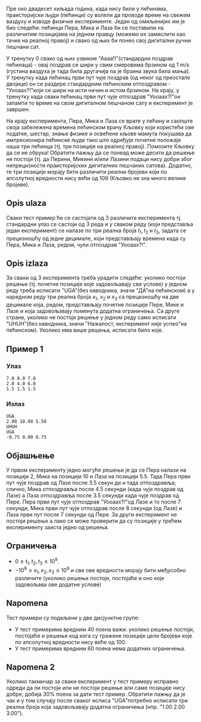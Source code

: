 ﻿
Пре око двадесет хиљада година, када нису били у пећинама, праисториjски људи (пећинци) су волели да проводе време на свежем ваздуху и изводе физичке експерименте. Jедан од омиљениjих им jе био следећи: пећинци Пера, Мика и Лаза би се поставили на различитим позициjама на jедном правцу (можемо их замислити као тачке на реалноj правоj) и свако од њих би понео своj дигитални ручни пешчани сат.

У тренутку 0 свако од њих узвикне "Аааа!!"(стандардни поздрав пећинаца) - оваj поздрав се шири у свим смеровима брзином од 1 m/s (густина ваздуха jе тада била другачиjа па jе брзина звука била мања). У тренутку када пећинац први пут чуjе поздрав (од неког од преостале двоjице) он се раздере стандардним пећинским отпоздравом - "Уооаах?!"коjи се шири на исти начин и истом брзином. На краjу, у тренутку када сваки пећинац први пут чуjе отпоздрав "Уооаах?!"он запамти то време на свом дигиталном пешчаном сату и експеримент jе завршен.

На краjу експеримента, Пера, Мика и Лаза се врате у пећину и саопште своjа забележена времена пећинском врачу Кљовку коjи користећи ове податке, шестар, знање физике и освећене кљове мамута покушава да импресионира пећинске људе тако што одређуjе почетне положаjе наша три пећинца (тj. три позициjе на реалноj правоj). Помозите Кљовку да се не обрука! Обратити пажњу
да се понеад може десити да решење не постоjи (тj. да Перини, Микини и/или Лазини подаци нису добри због непрецизности праисториjских дигиталних пешчаних сатова). Додатно, те три позициjе мораjу бити различити реални броjеви коjи по апсолутноj вредности нису већи од 109 (Кљовко не зна много велике броjеве).

## Opis ulaza
Сваки тест пример ће се састоjати од 3 различита експеримента тj. стандардни
улаз се састоjи од 3 реда и у сваком реду (коjи представља jедан експеримент) се налазе по три реална броjа $t_1, t_2$ и $t_3$, задата се прецизношћу од jедне децимале, коjи представљаjу времена када су Пера, Мика и Лаза, редом, чули отпоздрав "Уооаах?!".

## Opis izlaza
За сваки од 3 експеримента треба урадити следеће: уколико постоjи решење (тj. почетне позициjе коjе задовољаваjу све услове) у jедном реду треба исписати "UGA"(без наводника, значи "ДА"на пећинском) а у наредном реду три реална броjа $x_1$, $x_2$ и $x_3$ са прецизношћу на две децимале коjа, редом, представљаjу почетне позициjе Пере, Мике и Лазе и коjа задовољаваjу
поменута додатна ограничења. Са друге стране, уколико не постоjи решење у jедном реду само исписати "UHUH"(без наводника, значи "Нажалост, експеримент ниjе успео"на пећинском). Уколико има више решења, исписати било коjе.

## Пример 1
### Улаз
```
7.0 8.0 7.0
2.0 4.0 6.0
1.5 1.5 1.5
```

### Излаз
```
UGA
2.00 10.00 5.50
UHUH
UGA
-0.75 0.00 0.75
```

## Објашњење
У првом експерименту jедно могуће решење jе да се Пера налази на позициjи 2, Мика на позициjи 10 и Лаза на позициjи 5.5. Тада Пера први пут чуjе поздрав од Лазе после 3.5 секун ди и тада отпоздравља; слично, Мика отпоздравља после 4.5 секунди (када чуjе поздрав од Лазе) а Лаза отпоздравља после 3.5 секунди када чуjе поздрав од Пере. Пера први пут чуjе отпоздрав "Уооаах?!"од Лазе и то после 7 секунди, Мика први пут чуjе отпоздрав после 8 секунди (од Лазе) и Лаза први пут после 7 секунди од Пере. За други експеримент не постоjи решење а лако се може проверити да су позициjе у трећем експерименту заиста jедно од решења.

## Ограничења

* $0 \leq t_1, t_2, t_3 \leq 10^9$.
* $-10^9 \leq x_1, x_2, x_3 \leq 10^9$ и све ове вредности мораjу бити међусобно различите (уколико решење постоjи, постоjаће и оно коjе задовољава ове додатне услове)

## Napomena
Тест примери су подељени у две дисjунктне групе:
* У тест примерима вредним 40 поена важи: уколико решење постоjи, постоjаће и решење код
кога су тражене позициjе цели броjеви коjе по апсолутноj вредности нису веће од 100.
* У тест примерима вредним 60 поена нема додатних ограничења.

## Napomena 2
Уколико такмичар за сваки експеримент у тест примеру исправно одреди да ли
постоjи или не постоjи решење али саме позициjе нису добре, добиjа 30% поена за дати тест пример. Обратити пажњу да jе чак и у том случаjу после сваког исписа "UGA"потребно исписати три реална броjа коjа задовољаваjу додатна ограничења (нпр. "1.00 2.00 3.00").


